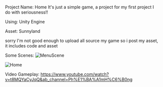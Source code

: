 Project Name: Home
It's just a simple game, a project for my first project I do with seriousness!!

Using: Unity Engine

Asset: Sunnyland

sorry I'm not good enough to upload all source my game so i post my asset, it includes code and asset

Some Scenes:
![MenuScene](https://user-images.githubusercontent.com/80769961/181452401-523bf6bd-eeff-481f-ae5f-daa190a930ba.png)

![Home](https://user-images.githubusercontent.com/80769961/181460186-e3dbba65-51bb-40d5-b78b-e630dba18f14.JPG)

Video Gameplay:
https://www.youtube.com/watch?v=t8MQYaCyJqQ&ab_channel=Ph%E1%BA%A1mH%C6%B0ng
